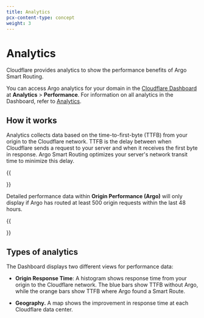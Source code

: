 ```yaml
---
title: Analytics
pcx-content-type: concept
weight: 3
---
```


# Analytics

Cloudflare provides analytics to show the performance benefits of Argo Smart Routing.

You can access Argo analytics for your domain in the [Cloudflare Dashboard](https://dash.cloudflare.com/) at **Analytics** > **Performance**. For information on all analytics in the Dashboard, refer to [Analytics](/analytics/).

## How it works

Analytics collects data based on the time-to-first-byte (TTFB) from your origin to the Cloudflare network. TTFB is the delay between when Cloudflare sends a request to your server and when it receives the first byte in response. Argo Smart Routing optimizes your server's network transit time to minimize this delay.

{{<Aside type="note">}}

Detailed performance data within **Origin Performance (Argo)** will only display if Argo has routed at least 500 origin requests within the last 48 hours.

{{</Aside>}}

## Types of analytics

The Dashboard displays two different views for performance data:

* **Origin Response Time**: A histogram shows response time from your origin to the Cloudflare network. The blue bars show TTFB without Argo, while the orange bars show TTFB where Argo found a Smart Route.

* **Geography.** A map shows the improvement in response time at each Cloudflare data center.
